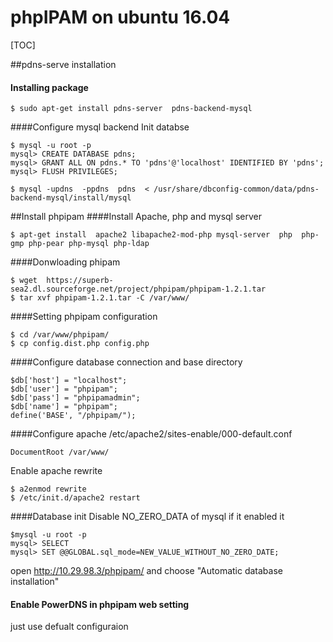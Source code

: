 # phpIPAM on ubuntu 16.04
[TOC]


##pdns-serve installation
#### Installing package
```
$ sudo apt-get install pdns-server  pdns-backend-mysql
```
####Configure mysql backend
Init databse
```
$ mysql -u root -p
mysql> CREATE DATABASE pdns;
mysql> GRANT ALL ON pdns.* TO 'pdns'@'localhost' IDENTIFIED BY 'pdns';
mysql> FLUSH PRIVILEGES;
```
```
$ mysql -updns  -ppdns  pdns  < /usr/share/dbconfig-common/data/pdns-backend-mysql/install/mysql
```

##Install phpipam
####Install Apache, php and mysql server
```
$ apt-get install  apache2 libapache2-mod-php mysql-server  php  php-gmp php-pear php-mysql php-ldap
```
####Donwloading phipam
```
$ wget  https://superb-sea2.dl.sourceforge.net/project/phpipam/phpipam-1.2.1.tar
$ tar xvf phpipam-1.2.1.tar -C /var/www/
```
####Setting phpipam configuration
```
$ cd /var/www/phpipam/
$ cp config.dist.php config.php 
```
####Configure database connection and base directory
```
$db['host'] = "localhost";
$db['user'] = "phpipam";
$db['pass'] = "phpipamadmin";
$db['name'] = "phpipam";
define('BASE', "/phpipam/");
```
####Configure apache 
/etc/apache2/sites-enable/000-default.conf
```
DocumentRoot /var/www/
```
Enable apache rewrite
```
$ a2enmod rewrite
$ /etc/init.d/apache2 restart
```

####Database init
Disable NO_ZERO_DATA of mysql if it enabled it
```
$mysql -u root -p
mysql> SELECT
mysql> SET @@GLOBAL.sql_mode=NEW_VALUE_WITHOUT_NO_ZERO_DATE;
```
open http://10.29.98.3/phpipam/  and choose "Automatic database installation"

#### Enable PowerDNS in phpipam web setting 
just use defualt configuraion


